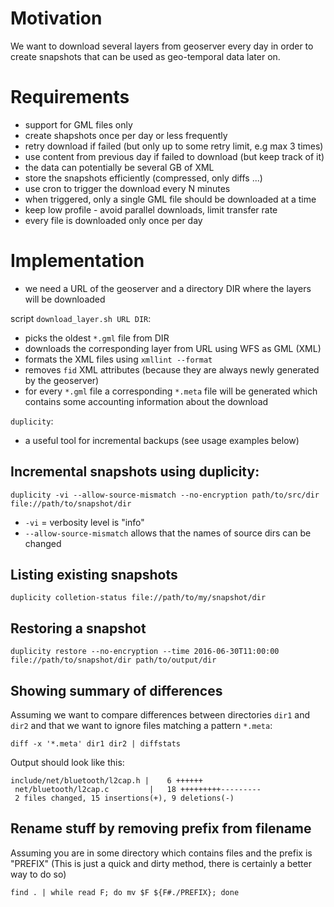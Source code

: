 # Motivation

We want to download several layers from geoserver every day in order to create snapshots that can be used as geo-temporal data later on.

# Requirements
- support for GML files only
- create shapshots once per day or less frequently
- retry download if failed (but only up to some retry limit, e.g max 3 times)
- use content from previous day if failed to download (but keep track of it)
- the data can potentially be several GB of XML
- store the snapshots efficiently (compressed, only diffs ...)
- use cron to trigger the download every N minutes
- when triggered, only a single GML file should be downloaded at a time
- keep low profile - avoid parallel downloads, limit transfer rate
- every file is downloaded only once per day

# Implementation
- we need a URL of the geoserver and a directory DIR where the layers will be downloaded

script `download_layer.sh URL DIR`:
 - picks the oldest `*.gml` file from DIR
 - downloads the corresponding layer from URL using WFS as GML (XML)
 - formats the XML files using `xmllint --format`
 - removes `fid` XML attributes (because they are always newly generated by the geoserver)
 - for every `*.gml` file a corresponding `*.meta` file will be generated which contains
   some accounting information about the download

`duplicity`:
- a useful tool for incremental backups (see usage examples below)


## Incremental snapshots using **duplicity**:
```
duplicity -vi --allow-source-mismatch --no-encryption path/to/src/dir file://path/to/snapshot/dir
```
- `-vi` = verbosity level is "info"
- `--allow-source-mismatch` allows that the names of source dirs can be changed

## Listing existing snapshots
```
duplicity colletion-status file://path/to/my/snapshot/dir
```

## Restoring a snapshot
```
duplicity restore --no-encryption --time 2016-06-30T11:00:00 file://path/to/snapshot/dir path/to/output/dir
```

## Showing summary of differences
Assuming we want to compare differences between directories `dir1` and `dir2` and that we want to ignore files matching a pattern `*.meta`:
```
diff -x '*.meta' dir1 dir2 | diffstats
```
Output should look like this:
```
include/net/bluetooth/l2cap.h |    6 ++++++
 net/bluetooth/l2cap.c         |   18 +++++++++---------
 2 files changed, 15 insertions(+), 9 deletions(-)
```

## Rename stuff by removing prefix from filename
Assuming you are in some directory which contains files and the prefix is "PREFIX"
(This is just a quick and dirty method, there is certainly a better way to do so)
```
find . | while read F; do mv $F ${F#./PREFIX}; done
```
